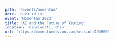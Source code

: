 ```yaml
---
path: '/events/momentum'
date: '2023-10-19'
event: 'Momentum 2023'
title: 'AI and the Future of Testing'
location: 'Cincinnati, Ohio'
url: 'https://momentumdevcon.com/session/493960'
---
```

